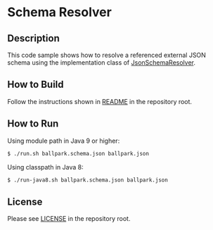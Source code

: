 # Schema Resolver

## Description

This code sample shows how to resolve a referenced external JSON schema using
the implementation class of [JsonSchemaResolver].

## How to Build

Follow the instructions shown in [README](../README.md) in the repository root.

## How to Run

Using module path in Java 9 or higher:

```bash
$ ./run.sh ballpark.schema.json ballpark.json
```

Using classpath in Java 8:

```bash
$ ./run-java8.sh ballpark.schema.json ballpark.json
```

## License

Please see [LICENSE](../LICENSE) in the repository root.

[Java API for JSON Processing]: https://javaee.github.io/jsonp/
[JsonSchemaResolver]: https://static.javadoc.io/org.leadpony.justify/justify/0.9.1/org.leadpony.justify/org/leadpony/justify/api/JsonSchemaResolver.html
